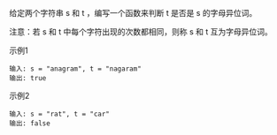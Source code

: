 给定两个字符串 s 和 t ，编写一个函数来判断 t 是否是 s 的字母异位词。

注意：若 s 和 t 中每个字符出现的次数都相同，则称 s 和 t 互为字母异位词。

示例1
```
输入: s = "anagram", t = "nagaram"
输出: true
```

示例2
```
输入: s = "rat", t = "car"
输出: false
```
